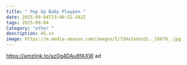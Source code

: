```yaml
---
title: " Pop Up Baby Playpen "
date: 2025-09-04T13:46:52.492Z
tags: 2025-09-04
Category: "other "
description: 45.xx
image: https://m.media-amazon.com/images/I/71HxIoUznIL._SX679_.jpg
---
```

https://amzlink.to/az0g4DAu8fAXW  ad